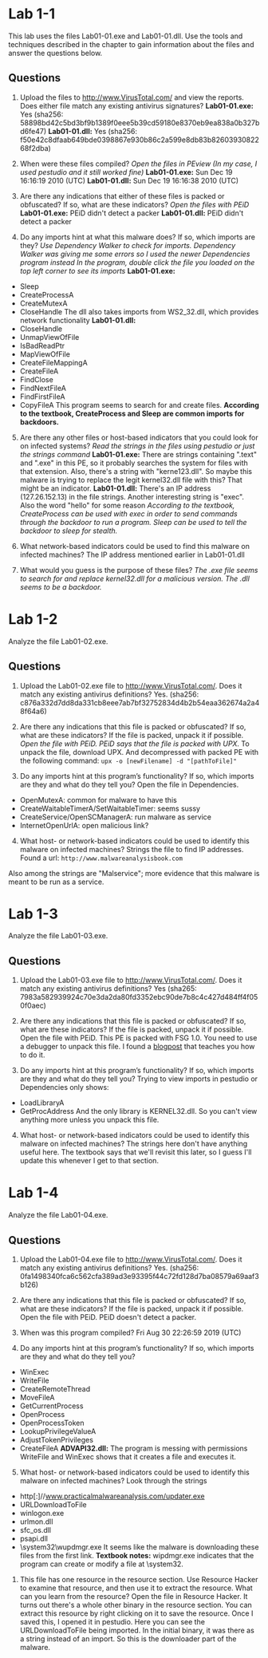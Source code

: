 # Lab 1-1
This lab uses the files Lab01-01.exe and Lab01-01.dll. Use the tools and techniques described in the chapter to gain information about the files and answer the questions below.
## Questions
1. Upload the files to http://www.VirusTotal.com/ and view the reports. Does either file match any existing antivirus signatures?
**Lab01-01.exe:** Yes (sha256: 58898bd42c5bd3bf9b1389f0eee5b39cd59180e8370eb9ea838a0b327bd6fe47)
**Lab01-01.dll:** Yes (sha256: f50e42c8dfaab649bde0398867e930b86c2a599e8db83b8260393082268f2dba)

2. When were these files compiled?
*Open the files in PEview (In my case, I used pestudio and it still worked fine)*
**Lab01-01.exe:** Sun Dec 19 16:16:19 2010 (UTC)
**Lab01-01.dll:** Sun Dec 19 16:16:38 2010 (UTC)

3. Are there any indications that either of these files is packed or obfuscated? If so, what are these indicators?
*Open the files with PEiD*
**Lab01-01.exe:** PEiD didn't detect a packer
**Lab01-01.dll:** PEiD didn't detect a packer

4. Do any imports hint at what this malware does? If so, which imports are they?
*Use Dependency Walker to check for imports. Dependency Walker was giving me some errors so I used the newer Dependencies program instead*
*In the program, double click the file you loaded on the top left corner to see its imports*
**Lab01-01.exe:**
- Sleep
- CreateProcessA
- CreateMutexA
- CloseHandle
The dll also takes imports from WS2_32.dll, which provides network functionality
**Lab01-01.dll:**
- CloseHandle
- UnmapViewOfFile
- IsBadReadPtr
- MapViewOfFile
- CreateFileMappingA
- CreateFileA
- FindClose
- FindNextFileA
- FindFirstFileA
- CopyFileA
This program seems to search for and create files.
**According to the textbook, CreateProcess and Sleep are common imports for backdoors.**

5. Are there any other files or host-based indicators that you could look for on infected systems?
*Read the strings in the files using pestudio or just the strings command*
**Lab01-01.exe:** There are strings containing ".text" and ".exe" in this PE, so it probably searches the system for files with that extension. Also, there's a string with "kerne123.dll". So maybe this malware is trying to replace the legit kernel32.dll file with this? That might be an indicator.
**Lab01-01.dll:** There's an IP address (127.26.152.13) in the file strings. Another interesting string is "exec". Also the word "hello" for some reason
*According to the textbook, CreateProcess can be used with exec in order to send commands through the backdoor to run a program. Sleep can be used to tell the backdoor to sleep for stealth.*

6. What network-based indicators could be used to find this malware on infected machines?
The IP address mentioned earlier in Lab01-01.dll

7. What would you guess is the purpose of these files?
*The .exe file seems to search for and replace kernel32.dll for a malicious version. The .dll seems to be a backdoor.*

# Lab 1-2
Analyze the file Lab01-02.exe.
## Questions
1. Upload the Lab01-02.exe file to http://www.VirusTotal.com/. Does it match any existing antivirus definitions?
Yes. (sha256: c876a332d7dd8da331cb8eee7ab7bf32752834d4b2b54eaa362674a2a48f64a6)

2. Are there any indications that this file is packed or obfuscated? If so, what are these indicators? If the file is packed, unpack it if possible.
*Open the file with PEiD. PEiD says that the file is packed with UPX.*
To unpack the file, download UPX. And decompressed with packed PE with the following command:
`upx -o [newFilename] -d "[pathToFile]"`

3. Do any imports hint at this program’s functionality? If so, which imports are they and what do they tell you?
Open the file in Dependencies.
- OpenMutexA: common for malware to have this
- CreateWaitableTimerA/SetWaitableTimer: seems sussy
- CreateService/OpenSCManagerA: run malware as service
- InternetOpenUrlA: open malicious link?

4. What host- or network-based indicators could be used to identify this malware on infected machines?
Strings the file to find IP addresses. Found a url:
`http://www.malwareanalysisbook.com`

Also among the strings are "Malservice"; more evidence that this malware is meant to be run as a service.

# Lab 1-3
Analyze the file Lab01-03.exe.
## Questions
1. Upload the Lab01-03.exe file to http://www.VirusTotal.com/. Does it match any existing antivirus definitions?
Yes (sha265: 7983a582939924c70e3da2da80fd3352ebc90de7b8c4c427d484ff4f050f0aec)

2. Are there any indications that this file is packed or obfuscated? If so, what are these indicators? If the file is packed, unpack it if possible.
Open the file with PEiD. This PE is packed with FSG 1.0. You need to use a debugger to unpack this file. I found a [blogpost](https://www.aldeid.com/wiki/Category:Digital-Forensics/Computer-Forensics/Anti-Reverse-Engineering/Packers/FSG) that teaches you how to do it.

3. Do any imports hint at this program’s functionality? If so, which imports are they and what do they tell you?
Trying to view imports in pestudio or Dependencies only shows:
- LoadLibraryA
- GetProcAddress
And the only library is KERNEL32.dll. So you can't view anything more unless you unpack this file.

4. What host- or network-based indicators could be used to identify this malware on infected machines?
The strings here don't have anything useful here. The textbook says that we'll revisit this later, so I guess I'll update this whenever I get to that section.

# Lab 1-4
Analyze the file Lab01-04.exe.
## Questions
1. Upload the Lab01-04.exe file to http://www.VirusTotal.com/. Does it match any existing antivirus definitions?
Yes. (sha256: 0fa1498340fca6c562cfa389ad3e93395f44c72fd128d7ba08579a69aaf3b126)

2. Are there any indications that this file is packed or obfuscated? If so, what are these indicators? If the file is packed, unpack it if possible.
Open the file with PEiD. PEiD doesn't detect a packer.

3. When was this program compiled?
Fri Aug 30 22:26:59 2019 (UTC)

4. Do any imports hint at this program’s functionality? If so, which imports are they and what do they tell you?
- WinExec
- WriteFile
- CreateRemoteThread
- MoveFileA
- GetCurrentProcess
- OpenProcess
- OpenProcessToken
- LookupPrivilegeValueA
- AdjustTokenPrivileges
- CreateFileA
**ADVAPI32.dll:** The program is messing with permissions
WriteFile and WinExec shows that it creates a file and executes it.

5. What host- or network-based indicators could be used to identify this malware on infected machines?
Look through the strings
- http[:]//www.practicalmalwareanalysis.com/updater.exe
- URLDownloadToFile
- winlogon.exe
- urlmon.dll
- sfc_os.dll
- psapi.dll
- \system32\wupdmgr.exe
It seems like the malware is downloading these files from the first link.
**Textbook notes:** wipdmgr.exe indicates that the program can create or modify a file at \system32.

1. This file has one resource in the resource section. Use Resource Hacker to examine that resource, and then use it to extract the resource. What can you learn from the resource?
Open the file in Resource Hacker. It turns out there's a whole other binary in the resource section. You can extract this resource by right clicking on it to save the resource.
Once I saved this, I opened it in pestudio. Here you can see the URLDownloadToFile being imported. In the initial binary, it was there as a string instead of an import. So this is the downloader part of the malware.

